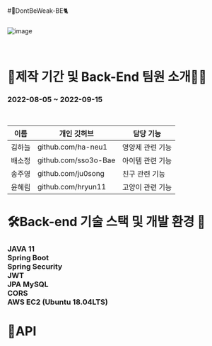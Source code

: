 #:pill:DontBeWeak-BE:cat2:

<h3></h3>

![image](https://user-images.githubusercontent.com/107821879/189889783-88ce54db-bd70-40c9-a9e8-7d179e96c6fd.jpg)
</br></br></br>


# 📆제작 기간 및 Back-End 팀원 소개👩‍💻
<h3>2022-08-05 ~ 2022-09-15</h3></br>

|이름|개인 깃허브|담당 기능|
|------|---|---|
|김하늘|github.com/ha-neu1|영양제 관련 기능|
|배소정|github.com/sso3o-Bae|아이템 관련 기능|
|송주영|github.com/ju0song|친구 관련 기능|
|윤혜림|github.com/hryun11|고양이 관련 기능|

# 🛠Back-end 기술 스택 및 개발 환경 🔨
<h3>JAVA 11<br>
Spring Boot<br>
Spring Security<br>
JWT<br>
JPA
MySQL<br>
CORS<br>
AWS EC2 (Ubuntu 18.04LTS)<br></h3>


# 🔗API
